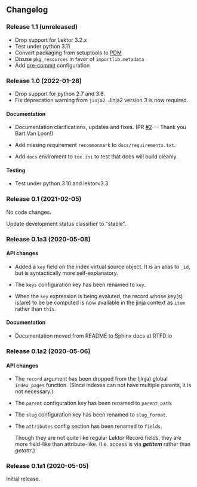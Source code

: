 ## Changelog

### Release 1.1 (unreleased)

- Drop support for Lektor 3.2.x
- Test under python 3.11
- Convert packaging from setuptools to [PDM]
- Disuse `pkg_resources` in favor of `importlib.metadata`
- Add [pre-commit] configuration

[PDM]: https://pdm.fming.dev/latest/
[pre-commit]: https://pre-commit.com/

### Release 1.0 (2022-01-28)

- Drop support for python 2.7 and 3.6.
- Fix deprecation warning from `jinja2`. Jinja2 version 3 is now required.

#### Documentation

- Documentation clarifications, updates and fixes.
    (PR [#2][] — Thank you Bart Van Loon!)

- Add missing requirement `recommonmark` to `docs/requirements.txt`.

- Add `docs` enviroment to `tox.ini` to test that docs will build cleanly.

[#2]: <https://github.com/dairiki/lektor-index-pages/pull/2>

#### Testing

- Test under python 3.10 and lektor<3.3

### Release 0.1 (2021-02-05)

No code changes.

Update development status classifier to "stable".

### Release 0.1a3 (2020-05-08)

#### API changes

- Added a `key` field on the index virtual source object.  It is an
  alias to `_id`, but is syntactically more self-explanatory.

- The `keys` configuration key has been renamed to `key`.

- When the `key` expression is being evaluted, the record whose key(s)
  is(are) to be be computed is now available in the jinja context as
  `item` rather than `this`.

#### Documentation

- Documentation moved from README to Sphinx docs at RTFD.io

### Release 0.1a2 (2020-05-06)

#### API changes

- The `record` argument has been dropped from the (jinja) global
  `index_pages` function.  (Since indexes can not have multiple
  parents, it is not necessary.)

- The `parent` configuration key has been renamed to `parent_path`.

- The `slug` configuration key has been renamed to `slug_format`.

- The `attributes` config section has been renamed to `fields`.

  Though they are not quite like regular Lektor Record fields, they
  are more field-like than attribute-like.  (I.e. access is via
  *__getitem__* rather than *getattr*.)

### Release 0.1a1 (2020-05-05)

Initial release.
